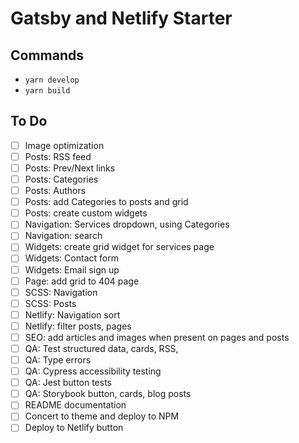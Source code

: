 # Gatsby and Netlify Starter

## Commands

- `yarn develop`
- `yarn build`

## To Do

- [ ] Image optimization
- [ ] Posts: RSS feed
- [ ] Posts: Prev/Next links
- [ ] Posts: Categories
- [ ] Posts: Authors
- [ ] Posts: add Categories to posts and grid
- [ ] Posts: create custom widgets
- [ ] Navigation: Services dropdown, using Categories
- [ ] Navigation: search
- [ ] Widgets: create grid widget for services page
- [ ] Widgets: Contact form
- [ ] Widgets: Email sign up
- [ ] Page: add grid to 404 page
- [ ] SCSS: Navigation
- [ ] SCSS: Posts
- [ ] Netlify: Navigation sort
- [ ] Netlify: filter posts, pages
- [ ] SEO: add articles and images when present on pages and posts
- [ ] QA: Test structured data, cards, RSS,
- [ ] QA: Type errors
- [ ] QA: Cypress accessibility testing
- [ ] QA: Jest button tests
- [ ] QA: Storybook button, cards, blog posts
- [ ] README documentation
- [ ] Concert to theme and deploy to NPM
- [ ] Deploy to Netlify button
